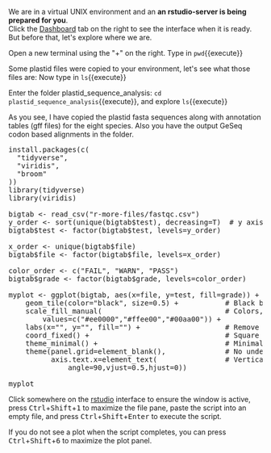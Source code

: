 
We are in a virtual UNIX environment and an **an rstudio-server is being prepared for you**.  
Click the [Dashboard](https://[[HOST_SUBDOMAIN]]-8787-[[KATACODA_HOST]].environments.katacoda.com/) tab on the right to see the interface when it is ready. But before that, let's explore where we are.

Open a new terminal using the "+" on the right.
Type in `pwd`{{execute}}

Some plastid files were copied to your environment, let's see what those files are:
Now type in `ls`{{execute}}

Enter the folder plastid_sequence_analysis: `cd plastid_sequence_analysis`{{execute}}, and explore `ls`{{execute}}

As you see, I have copied the plastid fasta sequences along with annotation tables (gff files) for the eight species. Also you have the output GeSeq codon based alignments in the folder. 

<pre class="file" data-target="clipboard">
install.packages(c(
  "tidyverse",
  "viridis",
  "broom"
))
library(tidyverse)
library(viridis)

bigtab <- read_csv("r-more-files/fastqc.csv")
y_order <- sort(unique(bigtab$test), decreasing=T)  # y axis plots from bottom to top, so reverse
bigtab$test <- factor(bigtab$test, levels=y_order)

x_order <- unique(bigtab$file)
bigtab$file <- factor(bigtab$file, levels=x_order)

color_order <- c("FAIL", "WARN", "PASS")
bigtab$grade <- factor(bigtab$grade, levels=color_order)

myplot <- ggplot(bigtab, aes(x=file, y=test, fill=grade)) + 
    geom_tile(color="black", size=0.5) +           # Black border on tiles
    scale_fill_manual(                             # Colors, as color hex codes
        values=c("#ee0000","#ffee00","#00aa00")) +
    labs(x="", y="", fill="") +                    # Remove axis labels
    coord_fixed() +                                # Square tiles
    theme_minimal() +                              # Minimal theme, no grey background
    theme(panel.grid=element_blank(),              # No underlying grid lines
          axis.text.x=element_text(                # Vertical text on x axis
              angle=90,vjust=0.5,hjust=0))              

myplot
</pre>

Click somewhere on the [rstudio](https://[[HOST_SUBDOMAIN]]-8787-[[KATACODA_HOST]].environments.katacoda.com/) interface to ensure the window is active, press <kbd>Ctrl</kbd>+<kbd>Shift</kbd>+<kbd>1</kbd> to maximize the file pane, paste the script into an empty file, and press <kbd>Ctrl</kbd>+<kbd>Shift</kbd>+<kbd>Enter</kbd> to execute the script.


If you do not see a plot when the script completes, you can press <kbd>Ctrl</kbd>+<kbd>Shift</kbd>+<kbd>6</kbd> to maximize the plot panel.
